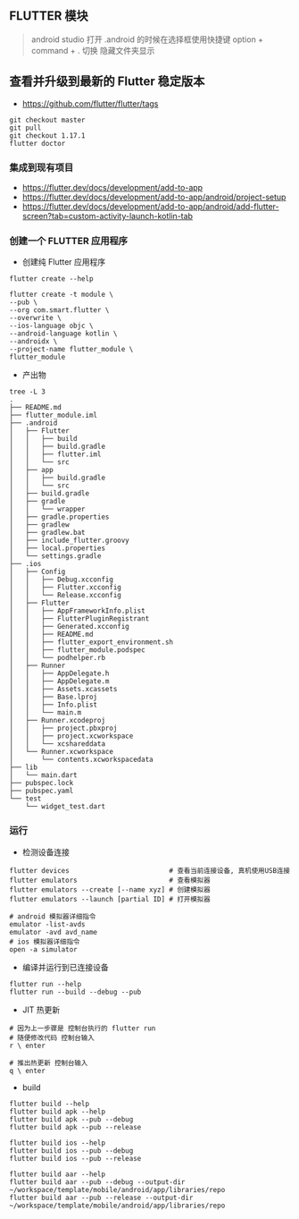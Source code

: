 ## FLUTTER 模块
> android studio 打开 .android 的时候在选择框使用快捷键 option + command + . 切换 隐藏文件夹显示

## 查看并升级到最新的 Flutter 稳定版本
- https://github.com/flutter/flutter/tags
```
git checkout master
git pull
git checkout 1.17.1
flutter doctor
```

### 集成到现有项目
- https://flutter.dev/docs/development/add-to-app
- https://flutter.dev/docs/development/add-to-app/android/project-setup
- https://flutter.dev/docs/development/add-to-app/android/add-flutter-screen?tab=custom-activity-launch-kotlin-tab


### 创建一个 FLUTTER 应用程序
- 创建纯 Flutter 应用程序
```shell script
flutter create --help

flutter create -t module \
--pub \
--org com.smart.flutter \
--overwrite \
--ios-language objc \
--android-language kotlin \
--androidx \
--project-name flutter_module \
flutter_module
```
- 产出物
```shell script
tree -L 3
.
├── README.md
├── flutter_module.iml
├── .android
│   ├── Flutter
│   │   ├── build
│   │   ├── build.gradle
│   │   ├── flutter.iml
│   │   └── src
│   ├── app
│   │   ├── build.gradle
│   │   └── src
│   ├── build.gradle
│   ├── gradle
│   │   └── wrapper
│   ├── gradle.properties
│   ├── gradlew
│   ├── gradlew.bat
│   ├── include_flutter.groovy
│   ├── local.properties
│   └── settings.gradle
├── .ios      
│   ├── Config
│   │   ├── Debug.xcconfig
│   │   ├── Flutter.xcconfig
│   │   └── Release.xcconfig
│   ├── Flutter
│   │   ├── AppFrameworkInfo.plist
│   │   ├── FlutterPluginRegistrant
│   │   ├── Generated.xcconfig
│   │   ├── README.md
│   │   ├── flutter_export_environment.sh
│   │   ├── flutter_module.podspec
│   │   └── podhelper.rb
│   ├── Runner
│   │   ├── AppDelegate.h
│   │   ├── AppDelegate.m
│   │   ├── Assets.xcassets
│   │   ├── Base.lproj
│   │   ├── Info.plist
│   │   └── main.m
│   ├── Runner.xcodeproj
│   │   ├── project.pbxproj
│   │   ├── project.xcworkspace
│   │   └── xcshareddata
│   └── Runner.xcworkspace
│       └── contents.xcworkspacedata 
├── lib
│   └── main.dart
├── pubspec.lock
├── pubspec.yaml
└── test
    └── widget_test.dart
```
### 运行
- 检测设备连接
```shell script
flutter devices                         # 查看当前连接设备, 真机使用USB连接
flutter emulators                       # 查看模拟器
flutter emulators --create [--name xyz] # 创建模拟器 
flutter emulators --launch [partial ID] # 打开模拟器

# android 模拟器详细指令
emulator -list-avds
emulator -avd avd_name
# ios 模拟器详细指令
open -a simulator
```
- 编译并运行到已连接设备
```shell script
flutter run --help
flutter run --build --debug --pub
```

- JIT 热更新
```shell script
# 因为上一步骤是 控制台执行的 flutter run
# 随便修改代码 控制台输入
r \ enter

# 推出热更新 控制台输入
q \ enter
```

- build
```shell script
flutter build --help
flutter build apk --help
flutter build apk --pub --debug
flutter build apk --pub --release

flutter build ios --help
flutter build ios --pub --debug
flutter build ios --pub --release

flutter build aar --help
flutter build aar --pub --debug --output-dir ~/workspace/template/mobile/android/app/libraries/repo
flutter build aar --pub --release --output-dir ~/workspace/template/mobile/android/app/libraries/repo
```
